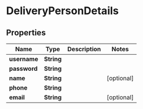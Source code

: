 

# DeliveryPersonDetails

## Properties

Name | Type | Description | Notes
------------ | ------------- | ------------- | -------------
**username** | **String** |  | 
**password** | **String** |  | 
**name** | **String** |  |  [optional]
**phone** | **String** |  | 
**email** | **String** |  |  [optional]




